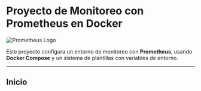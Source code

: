 # Proyecto de Monitoreo con Prometheus en Docker

![Prometheus Logo](https://upload.wikimedia.org/wikipedia/commons/3/38/Prometheus_software_logo.svg)

Este proyecto configura un entorno de monitoreo con **Prometheus**, usando **Docker Compose** y un sistema de plantillas con variables de entorno.

---

## Inicio



